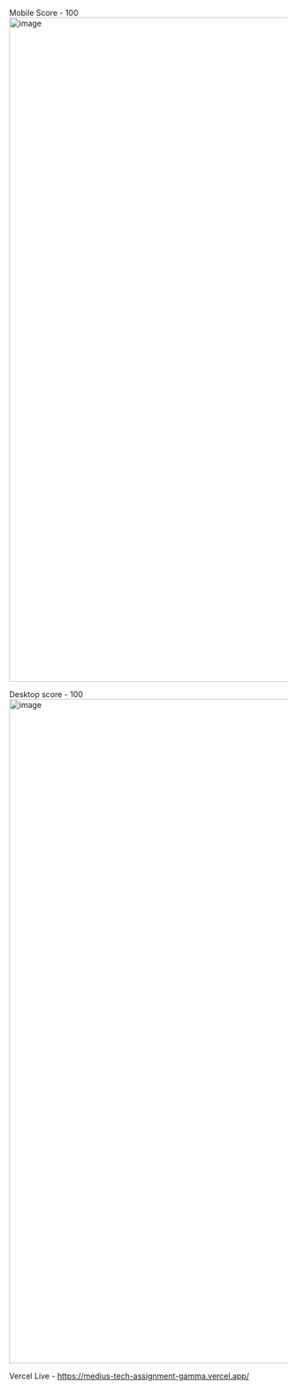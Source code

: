 Mobile Score - 100
<img width="1920" height="1200" alt="image" src="https://github.com/user-attachments/assets/30b509bd-641b-4498-adb9-e33e558cb4aa" />

Desktop score - 100
<img width="1920" height="1200" alt="image" src="https://github.com/user-attachments/assets/74dd0875-f6c6-46e7-9b73-103676ea9ad5" />

Vercel Live - https://medius-tech-assignment-gamma.vercel.app/ 
